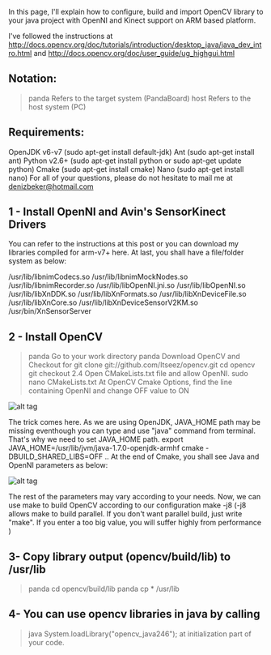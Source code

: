 In this page, I'll explain how to configure, build and import OpenCV library to your java project with OpenNI and Kinect support on ARM based platform.

I've followed the instructions at
http://docs.opencv.org/doc/tutorials/introduction/desktop_java/java_dev_intro.html
and
http://docs.opencv.org/doc/user_guide/ug_highgui.html

## Notation:
>panda     Refers to the target system (PandaBoard)
>host      Refers to the host system (PC)

## Requirements:
OpenJDK v6-v7 (sudo apt-get install default-jdk)
Ant (sudo apt-get install ant)
Python v2.6+ (sudo apt-get install python or sudo apt-get update python)
Cmake (sudo apt-get install cmake)
Nano (sudo apt-get install nano)
For all of your questions, please do not hesitate to mail me at denizbeker@hotmail.com

## 1 - Install OpenNI and Avin's SensorKinect Drivers

You can refer to the instructions at this post or you can download my libraries compiled for arm-v7+ here. At last, you shall have a file/folder system as below:

/usr/lib/libnimCodecs.so 
/usr/lib/libnimMockNodes.so
/usr/lib/libnimRecorder.so
/usr/lib/libOpenNI.jni.so
/usr/lib/libOpenNI.so  
/usr/lib/libXnDDK.so
/usr/lib/libXnFormats.so
/usr/lib/libXnDeviceFile.so
/usr/lib/libXnCore.so
/usr/lib/libXnDeviceSensorV2KM.so
/usr/bin/XnSensorServer

## 2 - Install OpenCV
>panda Go to your work directory
>panda Download OpenCV and Checkout for 
>git clone git://github.com/Itseez/opencv.git
>cd opencv
>git checkout 2.4
Open CMakeLists.txt file and allow OpenNI.
>sudo nano CMakeLists.txt 
>At OpenCV Cmake Options, find the line containing OpenNI and change OFF value to ON

![alt tag](https://github.com/dBeker/Kinect-Depth/blob/master/Images/OpenNI.PNG)

The trick comes here. As we are using OpenJDK, JAVA_HOME path may be missing eventhough you can type and use "java" command from terminal. That's why we need to set JAVA_HOME path.
export JAVA_HOME=/usr/lib/jvm/java-1.7.0-openjdk-armhf
cmake -DBUILD_SHARED_LIBS=OFF ..
At the end of Cmake, you shall see Java and OpenNI parameters as below:

![alt tag](https://github.com/dBeker/Kinect-Depth/blob/master/Images/output.png)

The rest of the parameters may vary according to your needs.
Now, we can use make to build OpenCV according to our configuration
make -j8 
(-j8 allows make to build parallel. If you don't want parallel build, just write "make". If you enter a too big value, you will suffer highly from performance )

## 3- Copy library output (opencv/build/lib) to /usr/lib
>panda cd opencv/build/lib
>panda cp * /usr/lib

## 4- You can use opencv libraries in java by calling 
>java System.loadLibrary("opencv_java246");
at initialization part of your code.



